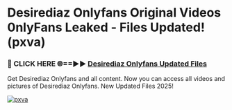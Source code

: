 # Desirediaz Onlyfans Original Videos 0nlyFans Leaked - Files Updated! (pxva)

<h3>🔴 CLICK HERE 🌐==►► <a href="https://tinyurl.com/ehrbuxhb" rel="nofollow">Desirediaz Onlyfans Updated Files</a></h3>

Get Desirediaz Onlyfans and all content. Now you can access all videos and pictures of Desirediaz Onlyfans. New Updated Files 2025!

[![pxva](https://i.imgur.com/lVYEuWS.gif)](https://tinyurl.com/ehrbuxhb)
